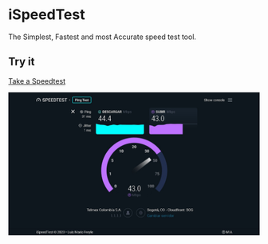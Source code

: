 # iSpeedTest

The Simplest, Fastest and most Accurate speed test tool.

## Try it
[Take a Speedtest](https://ispeedtest.xyz/)

![Screenshot](https://raw.githubusercontent.com/mariofreyle/speedtest/master/screenshots/main-1.jpg)

